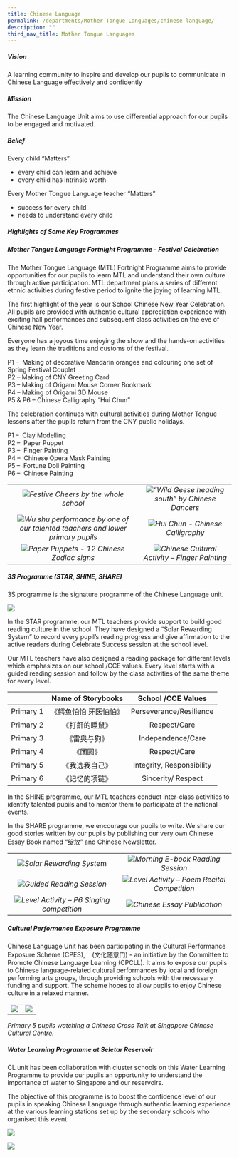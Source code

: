 ```yaml
---
title: Chinese Language
permalink: /departments/Mother-Tongue-Languages/chinese-language/
description: ""
third_nav_title: Mother Tongue Languages
---
```



##### **Vision**
A learning community to inspire and develop our pupils to communicate in Chinese Language effectively and confidently

##### **Mission**
The Chinese Language Unit aims to use differential approach for our pupils to be engaged and motivated.

##### **Belief**
Every child “Matters”
* every child can learn and achieve
* every child has intrinsic worth

Every Mother Tongue Language teacher “Matters”
* success for every child
* needs to understand every child
		 
		 
##### **Highlights of Some Key Programmes**
##### **Mother Tongue Language Fortnight Programme - Festival Celebration**
The Mother Tongue Language (MTL) Fortnight Programme aims to provide opportunities for our pupils to learn MTL and understand their own culture through active participation. MTL department plans a series of different ethnic activities during festive period to ignite the joying of learning MTL.

The first highlight of the year is our School Chinese New Year Celebration. All pupils are provided with authentic cultural appreciation experience with exciting hall performances and subsequent class activities on the eve of Chinese New Year.

Everyone has a joyous time enjoying the show and the hands-on activities as they learn the traditions and customs of the festival.

P1 –  Making of decorative Mandarin oranges and colouring one set of Spring Festival Couplet
<br>P2 – Making of CNY Greeting Card
<br>P3 – Making of Origami Mouse Corner Bookmark
<br>P4 – Making of Origami 3D Mouse
<br>P5 & P6 – Chinese Calligraphy “Hui Chun”

The celebration continues with cultural activities during Mother Tongue lessons after the pupils return from the CNY public holidays.

P1 –  Clay Modelling
<br>P2 –  Paper Puppet
<br>P3 –  Finger Painting
<br>P4 –  Chinese Opera Mask Painting
<br>P5 –  Fortune Doll Painting
<br>P6 –  Chinese Painting

| | |
|:-:|:-:|
|![](/images/Departments/MOTHER%20TONGUE/CHINESE%20LANGUAGE/CNY_Concert_1.jpg)*Festive Cheers by the whole school*|  ![](/images/Departments/MOTHER%20TONGUE/CHINESE%20LANGUAGE/CNY_Concert_2.jpg)*“Wild Geese heading south” by Chinese Dancers*|
|![](/images/Departments/MOTHER%20TONGUE/CHINESE%20LANGUAGE/CNY_Concert_3.jpg)*Wu shu performance by one of our talented teachers and lower primary pupils*|![](/images/Departments/MOTHER%20TONGUE/CHINESE%20LANGUAGE/CNY_Calligraphy.jpg)*Hui Chun - Chinese Calligraphy*|
|![](/images/Departments/MOTHER%20TONGUE/CHINESE%20LANGUAGE/CNY%20Fortnight_Puppet.jpeg)*Paper Puppets - 12 Chinese Zodiac signs*|![](/images/Departments/MOTHER%20TONGUE/CHINESE%20LANGUAGE/CNY_Fortnight_Finger_Painting.jpeg)*Chinese Cultural Activity – Finger Painting*|

##### **3S Programme (STAR, SHINE, SHARE)**
3S programme is the signature programme of the Chinese Language unit.

![](/images/Departments/MOTHER%20TONGUE/CHINESE%20LANGUAGE/3S_prog.jpg)

In the STAR programme, our MTL teachers provide support to build good reading culture in the school. They have designed a “Solar Rewarding System” to record every pupil’s reading progress and give affirmation to the active readers during Celebrate Success session at the school level.

Our MTL teachers have also designed a reading package for different levels which emphasizes on our school /CCE values. Every level starts with a guided reading session and follow by the class activities of the same theme for every level.

|        |   Name of Storybooks  |     School /CCE Values    |
|:---------:|:---------------------:|:--------------------:|
| Primary 1 | 《鳄鱼怕怕 牙医怕怕》 |  Perseverance/Resilience  |
| Primary 2 |     《打鼾的睡鼠》    |        Respect/Care       |
| Primary 3 |      《雷奥与狗》     |     Independence/Care     |
| Primary 4 |        《团圆》       |        Respect/Care       |
| Primary 5 |     《我选我自己》    | Integrity, Responsibility |
| Primary 6 |   《记忆的项链》      |     Sincerity/ Respect    |

In the SHINE programme, our MTL teachers conduct inter-class activities to identify talented pupils and to mentor them to participate at the national events.

In the SHARE programme, we encourage our pupils to write. We share our good stories written by our pupils by publishing our very own Chinese Essay Book named “绽放” and Chinese Newsletter.

| | |
|:-:|:-:|
|![](/images/Departments/MOTHER%20TONGUE/CHINESE%20LANGUAGE/CL_Reading_1.png)*Solar Rewarding Syste*m|![](/images/Departments/MOTHER%20TONGUE/CHINESE%20LANGUAGE/CL_Reading_2.jpg)*Morning E-book Reading Session*|
|![](/images/Departments/MOTHER%20TONGUE/CHINESE%20LANGUAGE/CL_Reading_3.jpeg)*Guided Reading Session*|![](/images/Departments/MOTHER%20TONGUE/CHINESE%20LANGUAGE/CL_Level_Activity.jpeg)*Level Activity – Poem Recital Competition*|
|![](/images/Departments/MOTHER%20TONGUE/CHINESE%20LANGUAGE/CL_Singing_Competition%202.jpeg)*Level Activity – P6 Singing competition*|![](/images/Departments/MOTHER%20TONGUE/CHINESE%20LANGUAGE/CL_Essay_Books.jpeg)*Chinese Essay Publication*|

##### **Cultural Performance Exposure Programme**  
Chinese Language Unit has been participating in the Cultural Performance Exposure Scheme (CPES),    (文化随意门) - an initiative by the Committee to Promote Chinese Language Learning (CPCLL). It aims to expose our pupils to Chinese language-related cultural performances by local and foreign performing arts groups, through providing schools with the necessary funding and support. The scheme hopes to allow pupils to enjoy Chinese culture in a relaxed manner.

| | |
|:-:|:-:|
|![](/images/Departments/MOTHER%20TONGUE/CHINESE%20LANGUAGE/CL_CPES_1.jpeg)|![](/images/Departments/MOTHER%20TONGUE/CHINESE%20LANGUAGE/CL_CPES_2.jpeg)|

*Primary 5 pupils watching a Chinese Cross Talk at Singapore Chinese Cultural Centre.*


##### **Water Learning Programme at Seletar Reservoir**  
CL unit has been collaboration with cluster schools on this Water Learning Programme to provide our pupils an opportunity to understand the importance of water to Singapore and our reservoirs.

The objective of this programme is to boost the confidence level of our pupils in speaking Chinese Language through authentic learning experience at the various learning stations set up by the secondary schools who organised this event.

![](/images/Departments/MOTHER%20TONGUE/CHINESE%20LANGUAGE/CL_Seletar_1.jpeg)

![](/images/Departments/MOTHER%20TONGUE/CHINESE%20LANGUAGE/CL_Seletar_2.jpeg)